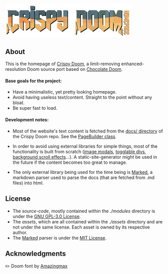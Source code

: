 <img src="assets/repo/banner.png" width="400" alt="banner">

## About

This is the homepage of [Crispy Doom](https://github.com/fabiangreffrath/crispy-doom),
a limit-removing enhanced-resolution Doom source port based on [Chocolate Doom](https://github.com/chocolate-doom/chocolate-doom).

#### Base goals for the project:

-   Have a minimalistic, yet pretty looking homepage.
-   Avoid having useless text/content. Straight to the point without any bloat.
-   Be super fast to load.

#### Development notes:

-   Most of the website's text content is fetched from the [docs/ directory](https://github.com/fabiangreffrath/crispy-doom/tree/master/docs)
    of the Crispy Doom repo. See the [PageBuilder class](https://github.com/fabiangreffrath/crispy-homepage/blob/main/modules/PageBuilder.js).

-   In order to avoid using external libraries for simple things, most of the functionality
    is built from scratch ([image modals](https://github.com/fabiangreffrath/crispy-homepage/blob/main/modules/ModalController.js),
    [togglable divs](https://github.com/fabiangreffrath/crispy-homepage/blob/main/modules/ElementController.js),
    [background scroll effects](https://github.com/fabiangreffrath/crispy-homepage/blob/main/modules/BackgroundController.js)…).
    A static-site-generator might be used in the future if the content becomes too great to manage.

-   The only external library being used for the time being is [Marked](https://github.com/markedjs/marked), a markdown
    parser used to parse the docs (that are fetched from .md files) into html.

## License

-   The _source-code_, mostly contained within the _./modules_ directory
    is under the [GNU GPL-3.0 License](https://github.com/fabiangreffrath/crispy-homepage/blob/main/LICENSE).
-   The _assets_, which are all contained within the _./assets_ directory
    and are not under the same license. Each asset is owned by its respective author.
-   The [Marked](https://github.com/markedjs/marked) parser is under the [MIT License](https://github.com/markedjs/marked/blob/master/LICENSE.md).

## Acknowledgments

:pencil2: Doom font by [Amazingmax](https://www.dafont.com/amazdoom.font)
